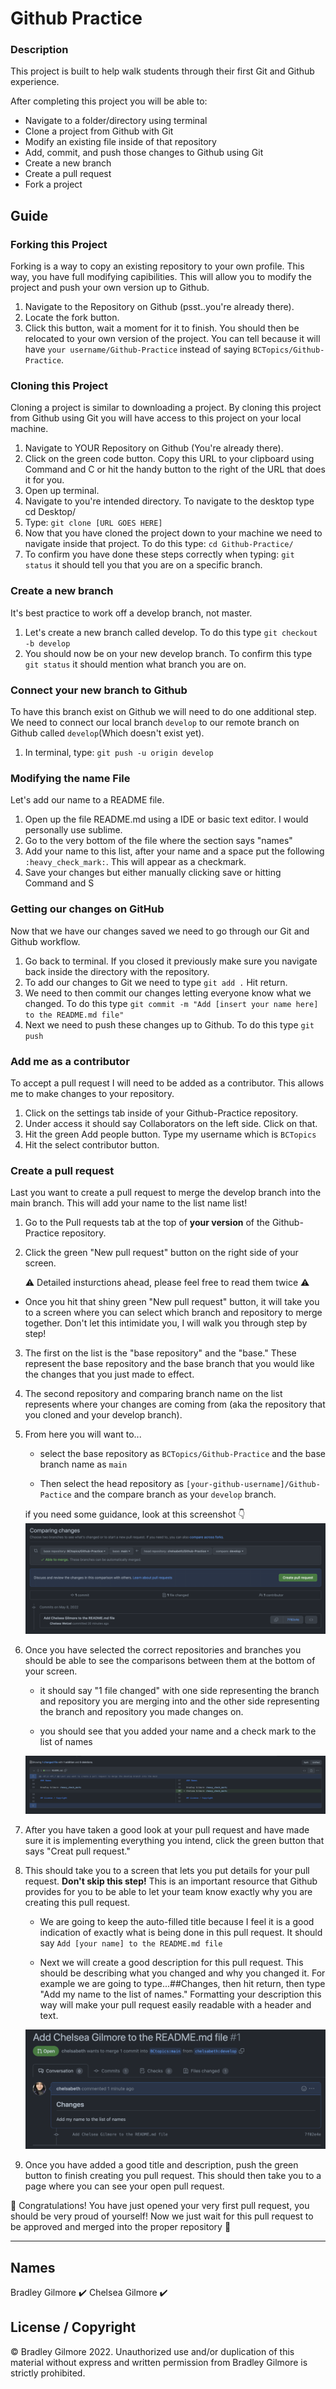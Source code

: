 # Github Practice

### Description

This project is built to help walk students through their first Git and Github experience.

After completing this project you will be able to:

* Navigate to a folder/directory using terminal
* Clone a project from Github with Git
* Modify an existing file inside of that repository
* Add, commit, and push those changes to Github using Git
* Create a new branch
* Create a pull request
* Fork a project

## Guide

### Forking this Project

Forking is a way to copy an existing repository to your own profile. This way, you have full modifying capibilities. This will allow you to modify the project and push your own version up to Github.

1. Navigate to the Repository on Github (psst..you're already there).
2. Locate the fork button.
3. Click this button, wait a moment for it to finish. You should then be relocated to your own version of the project. You can tell because it will have ```your username/Github-Practice``` instead of saying ```BCTopics/Github-Practice```.

### Cloning this Project

Cloning a project is similar to downloading a project. By cloning this project from Github using Git you will have access to this project on your local machine.

1. Navigate to YOUR Repository on Github (You're already there).
2. Click on the green code button. Copy this URL to your clipboard using Command and C or hit the handy button to the right of the URL that does it for you.
3. Open up terminal.
4. Navigate to you're intended directory. To navigate to the desktop type cd Desktop/
5. Type: ```git clone [URL GOES HERE]```
6. Now that you have cloned the project down to your machine we need to navigate inside that project. To do this type: ```cd Github-Practice/```
7. To confirm you have done these steps correctly when typing: ```git status``` it should tell you that you are on a specific branch.

### Create a new branch

It's best practice to work off a develop branch, not master.

1. Let's create a new branch called develop. To do this type ```git checkout -b develop```
2. You should now be on your new develop branch. To confirm this type ```git status``` it should mention what branch you are on.

### Connect your new branch to Github

To have this branch exist on Github we will need to do one additional step. We need to connect our local branch ```develop``` to our remote branch on Github called ```develop```(Which doesn't exist yet).

1. In terminal, type: ```git push -u origin develop```

### Modifying the name File

Let's add our name to a README file.

1. Open up the file README.md using a IDE or basic text editor. I would personally use sublime.
2. Go to the very bottom of the file where the section says "names"
3. Add your name to this list, after your name and a space put the following ```:heavy_check_mark:```. This will appear as a checkmark.
4. Save your changes but either manually clicking save or hitting Command and S

### Getting our changes on GitHub

Now that we have our changes saved we need to go through our Git and Github workflow.

1. Go back to terminal. If you closed it previously make sure you navigate back inside the directory with the repository.
2. To add our changes to Git we need to type ```git add .``` Hit return.
3. We need to then commit our changes letting everyone know what we changed. To do this type ```git commit -m "Add [insert your name here] to the README.md file"```
4. Next we need to push these changes up to Github. To do this type ```git push```

### Add me as a contributor

To accept a pull request I will need to be added as a contributor. This allows me to make changes to your repository.

1. Click on the settings tab inside of your Github-Practice repository.
2. Under access it should say Collaborators on the left side. Click on that.
3. Hit the green Add people button. Type my username which is ```BCTopics```
4. Hit the select contributor button.

### Create a pull request

Last you want to create a pull request to merge the develop branch into the main branch. This will add your name to the list name list!

1. Go to the Pull requests tab at the top of **your version** of the Github-Practice repository.
2. Click the green "New pull request" button on the right side of your screen.

    :warning: Detailed insturctions ahead, please feel free to read them twice :warning:

* Once you hit that shiny green "New pull request" button, it will take you to a screen where you can select which branch and repository to merge together. Don't let this intimidate you, I will walk you through step by step!

3. The first on the list is the "base repository" and the "base." These represent the base repository and the base branch that you would like the changes that you just made to effect.

4. The second repository and comparing branch name on the list represents where your changes are coming from (aka the repository that you cloned and your develop branch).

5. From here you will want to...
    * select the base repository as ```BCTopics/Github-Practice``` and the base branch name as ```main```

    * Then select the head repository as ```[your-github-username]/Github-Pactice``` and the compare branch as your ```develop``` branch.


    if you need some guidance, look at this screenshot 👇
    ![image](github_branch_select.png)

6. Once you have selected the correct repositories and branches you should be able to see the comparisons between them at the bottom of your screen.
    * it should say "1 file changed" with one side representing the branch and repository you are merging into and the other side representing the branch and repository you made changes on.

    * you should see that you added your name and a check mark to the list of names

    ![image](github_changes.png)

7. After you have taken a good look at your pull request and have made sure it is implementing everything you intend, click the green button that says "Creat pull request."

8. This should take you to a screen that lets you put details for your pull request. **Don't skip this step!** This is an important resource that Github provides for you to be able to let your team know exactly why you are creating this pull request.
    * We are going to keep the auto-filled title because I feel it is a good indication of exactly what is being done in this pull request. It should say ```Add [your name] to the README.md file```

    * Next we will create a good description for this pull request. This should be describing what you changed and why you changed it. For example we are going to type...##Changes, then hit return, then type "Add my name to the list of names." Formatting your description this way will make your pull request easily readable with a header and text.

    ![image](github_description.png)

9. Once you have added a good title and description, push the green button to finish creating you pull request. This should then take you to a page where you can see your open pull request.

🎉 Congratulations! You have just opened your very first pull request, you should be very proud of yourself! Now we just wait for this pull request to be approved and merged into the proper repository 🎉

---
## Names

Bradley Gilmore :heavy_check_mark:
Chelsea Gilmore :heavy_check_mark:

## License / Copyright

© Bradley Gilmore 2022. Unauthorized use and/or duplication of this material without express and written permission from Bradley Gilmore is strictly prohibited.



